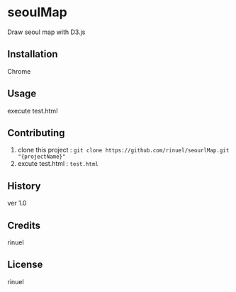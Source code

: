 
# seoulMap
Draw seoul map with D3.js
## Installation
Chrome
## Usage
execute test.html
## Contributing
1. clone this project : `git clone https://github.com/rinuel/seourlMap.git "{projectName}"`
2. excute test.html : `test.html`
## History
ver 1.0
## Credits
rinuel
## License
rinuel

